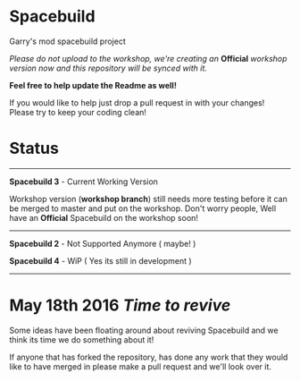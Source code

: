 Spacebuild
==========

Garry's mod spacebuild project


*Please do not upload to the workshop, we're creating an* **Official** *workshop version now and this repository will be synced with it.*

**Feel free to help update the Readme as well!**

If you would like to help just drop a pull request in with your changes! 
Please try to keep your coding clean!

Status
===========

------------------------

**Spacebuild 3** - Current Working Version

Workshop version (**workshop branch**) still needs more testing before it can be merged to master and put on the workshop. Don't worry people, Well have an **Official** Spacebuild on the workshop soon!

------------------------

**Spacebuild 2** - Not Supported Anymore ( maybe! )

**Spacebuild 4** - WiP ( Yes its still in development )

-------------------------

May 18th 2016 *Time to revive*
============

Some ideas have been floating around about reviving Spacebuild and we think its time we do something about it!

If anyone that has forked the repository, has done any work that they would like to have merged in please make a pull request and we'll look over it.
